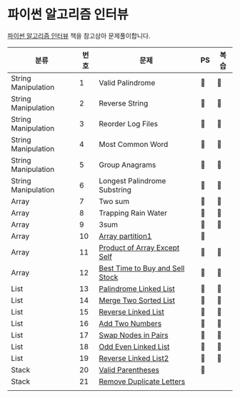 # 파이썬 알고리즘 인터뷰

[파이썬 알고리즘 인터뷰](http://www.yes24.com/Product/Goods/91084402?OzSrank=2) 책을 참고삼아 문제풀이합니다.

| 분류                | 번호 | 문제                                                                                              | PS  | 복습 |
| ------------------- | ---- | ------------------------------------------------------------------------------------------------- | --- | ---- |
| String Manipulation | 1    | Valid Palindrome                                                                                  | 🌱  | 🌱   |
| String Manipulation | 2    | Reverse String                                                                                    | 🌱  | 🌱   |
| String Manipulation | 3    | Reorder Log Files                                                                                 | 🌱  | 🌱   |
| String Manipulation | 4    | Most Common Word                                                                                  | 🌱  | 🌱   |
| String Manipulation | 5    | Group Anagrams                                                                                    | 🌱  | 🌱   |
| String Manipulation | 6    | Longest Palindrome Substring                                                                      | 🌱  | 🌱   |
| Array               | 7    | Two sum                                                                                           | 🌱  | 🌱   |
| Array               | 8    | Trapping Rain Water                                                                               | 🌱  | 🌱   |
| Array               | 9    | 3sum                                                                                              | 🌱  | 🌱   |
| Array               | 10   | [Array partition1](https://leetcode.com/problems/array-partition-i/)                              | 🌱  |      |
| Array               | 11   | [Product of Array Except Self](https://leetcode.com/problems/product-of-array-except-self/)       | 🌱  | 🌱   |
| Array               | 12   | [Best Time to Buy and Sell Stock](https://leetcode.com/problems/best-time-to-buy-and-sell-stock/) | 🌱  | 🌱   |
| List                | 13   | [Palindrome Linked List](https://leetcode.com/problems/palindrome-linked-list/)                   | 🌱  | 🌱   |
| List                | 14   | [Merge Two Sorted List](https://leetcode.com/problems/merge-two-sorted-lists/)                    | 🌱  | 🌱   |
| List                | 15   | [Reverse Linked List](https://leetcode.com/problems/reverse-linked-list/)                         | 🌱  | 🌱   |
| List                | 16   | [Add Two Numbers](https://leetcode.com/problems/add-two-numbers/)                                 | 🌱  | 🌱   |
| List                | 17   | [Swap Nodes in Pairs](https://leetcode.com/problems/swap-nodes-in-pairs/)                         | 🌱  | 🌱   |
| List                | 18   | [Odd Even Linked List](https://leetcode.com/problems/odd-even-linked-list/)                       | 🌱  | 🌱   |
| List                | 19   | [Reverse Linked List2](https://leetcode.com/problems/reverse-linked-list-ii/)                     | 🌱  | 🌱   |
| Stack               | 20   | [Valid Parentheses](https://leetcode.com/problems/valid-parentheses/)                             | 🌱  |      |
| Stack               | 21   | [Remove Duplicate Letters](https://leetcode.com/problems/remove-duplicate-letters/)               |     |      |
|                     |      |                                                                                                   |     |      |
